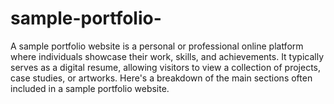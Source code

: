 # sample-portfolio-
A sample portfolio website is a personal or professional online platform where individuals showcase their work, skills, and achievements. It typically serves as a digital resume, allowing visitors to view a collection of projects, case studies, or artworks. Here's a breakdown of the main sections often included in a sample portfolio website.
